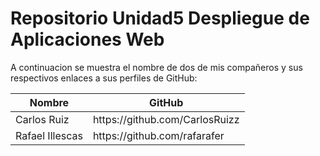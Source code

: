 # Repositorio Unidad5 Despliegue de Aplicaciones Web

A continuacion se muestra el nombre de dos de mis compañeros y sus respectivos enlaces
a sus perfiles de GitHub:

<table>
  <thead>
      <th>
    	Nombre 
      </th>
      <th>
    	GitHub 
      </th>
</thead>
  <tbody>
      <td>
    	Carlos Ruiz
      </td>
      <td>
    	https://github.com/CarlosRuizz
      </td>
      <tr>
      <td>
     	Rafael Illescas 
      </td>
      <td>
     	https://github.com/rafarafer 
      </td>
 </tr>
  </tbody>
</table>
